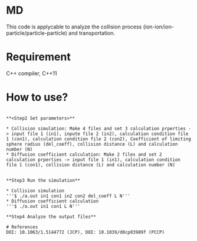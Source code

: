 # MD
This code is applycable to analyze the collision process (ion-ion/ion-particle/particle-particle) and transportation.



# Requirement
C++ compiler, C++11



# How to use?
**<Step1 Compile>**
~~~$ g++ -o a.out *cpp -std=c++11~~~

**<Step2 Set parameters>**

* Collision simulation: Make 4 files and set 3 calculation prperties -> input file 1 (in1), inpute file 2 (in2), calculation condition file 1 (con1), calculation condition file 2 (con2), Coefficient of limiting sphere radius (del_coeff), collision distance (L) and calculation number (N)
* Diffusion coefficient calculation: Make 2 files and set 2 calculation prperties -> input file 1 (in1), calculation condition file 1 (con1), collision distance (L) and calculation number (N)
  
  
**Step3 Run the simulation**

* Collision simulation              
'''$ ./a.out in1 con1 in2 con2 del_coeff L N'''
* Diffusion coefficient calculation 
'''$ ./a.out in1 con1 L N'''

**Step4 Analyze the output files**
  
# References
DOI: 10.1063/1.5144772 (JCP), DOI: 10.1039/d0cp03989f (PCCP)
